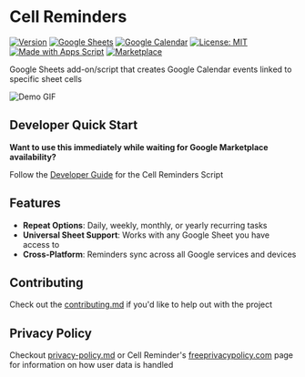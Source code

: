 # Cell Reminders

[![Version](https://img.shields.io/badge/version-1.0.0-blue.svg)](https://github.com/GAchuzia/cell-reminders)
[![Google Sheets](https://img.shields.io/badge/Google%20Sheets-supported-brightgreen)](https://www.google.com/sheets/about/)
[![Google Calendar](https://img.shields.io/badge/Google%20Calendar-supported-blue)](https://calendar.google.com/)
[![License: MIT](https://img.shields.io/badge/License-MIT-yellow.svg)](LICENSE)
[![Made with Apps Script](https://img.shields.io/badge/Made%20with-Apps%20Script-lightgrey)](https://developers.google.com/apps-script)
[![Marketplace](https://img.shields.io/badge/Google%20Workspace-Coming%20Soon-orange)](https://workspace.google.com/marketplace)

Google Sheets add-on/script that creates Google Calendar events linked to specific sheet cells

![Demo GIF](assets/demo.gif)

## Developer Quick Start

**Want to use this immediately while waiting for Google Marketplace availability?**

Follow the [Developer Guide](scripts/GUIDE.md#) for the Cell Reminders Script

## Features

- **Repeat Options**: Daily, weekly, monthly, or yearly recurring tasks
- **Universal Sheet Support**: Works with any Google Sheet you have access to
- **Cross-Platform**: Reminders sync across all Google services and devices

## Contributing

Check out the [contributing.md](contributing.md) if you'd like to help out with the project

## Privacy Policy

Checkout [privacy-policy.md](privacy-policy.md) or Cell Reminder's [freeprivacypolicy.com](https://www.freeprivacypolicy.com/live/a55ddcb7-0163-4e4b-9031-ed9b7066e9bc) page for information on how user data is handled
